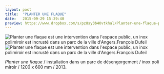 ```yaml
---
layout: post
title:  "PLANTER UNE FLAQUE"
date:   2015-09-29 15:39:40
preview: https://www.dropbox.com/s/pz8sy3b40vtkhal/Planter-une-flaque-preview.jpg?raw=1
---
```


<img src="https://www.dropbox.com/s/pa1byuj6jmsd18w/Planter-une-flaque.jpg?raw=1" alt="Planter une flaque est une intervention dans l'espace public, un inox polimiroir est incrust&eacute; dans un parc de la ville d'Angers.Fran&ccedil;ois Dufeil">

<img src="https://www.dropbox.com/s/oudu528hw0uaohv/Planter-flaque-detail.jpg?raw=1" alt="Planter une flaque est une intervention dans l'espace public, un inox polimiroir est incrust&eacute; dans un parc de la ville d'Angers.Fran&ccedil;ois Dufeil">

<p style="text-align:justify">
<span style="font-style: italic;">Planter une flaque</span> / installation dans un parc de d&eacute;sengorgement / inox poli miroir / 1200 x 600 mm / 2013.
</p>
